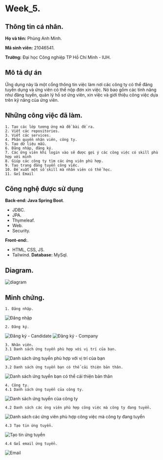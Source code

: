 
# Week_5.

## Thông tin cá nhân.


**Họ và tên:** Phùng Anh Minh.

**Mã sinh viên:** 21046541.

**Trường:**  Đại học Công nghiệp TP Hồ Chí Minh - IUH.
## Mô tả dự án
Ứng dụng này là một cổng thông tin việc làm nơi các công ty có thể đăng tuyển dụng và ứng viên có thể nộp đơn xin việc. Nó bao gồm các tính năng như đăng tuyển, quản lý hồ sơ ứng viên, xin việc và giới thiệu công việc dựa trên kỹ năng của ứng viên.
## Những công việc đã làm.
    1. Tạo các lớp tương ứng mà đề bài đề ra.
    2. Viết các repositories.
    3. Viết các services.
    4. Phân quyền nhân viên, công ty.
    5. Tạo dữ liệu mẫu.
    6. Đăng nhập, đăng ký.
    7. Các ứng viên khi login vào sẽ được gợi ý các công việc có skill phù hợp với mình
    8. Giúp các công ty tìm các ứng viên phù hợp.
    9. Tạo trang đăng tuyển công việc.
    10. Đề xuất một số skill mà nhân viên có thể học.
    11. Gửi Email
## Công nghệ được sử dụng

**Back-end: Java Spring Boot**.
-	JDBC.
-	JPA.
-	Thymeleaf.
-	Web.
-	Security.

**Front-end:**.
- HTML, CSS, JS.
- Tailwind.
**Database:** MySql.

## Diagram.

![diagram](https://raw.githubusercontent.com/What-I-learn-in-school/week_5_WWW/refs/heads/main/Diagram.png)
## Minh chứng.

    1. Đăng nhập.
![Đăng nhập](https://raw.githubusercontent.com/What-I-learn-in-school/week_5_WWW/refs/heads/main/Login.png)

    2. Đăng ký.
![Đăng ký - Candidate](https://raw.githubusercontent.com/What-I-learn-in-school/week_5_WWW/refs/heads/main/Register-Candidate.png)
![Đăng ký - Company](https://raw.githubusercontent.com/What-I-learn-in-school/week_5_WWW/refs/heads/main/Register-Company.png)

    3. Nhân viên.
    3.1 Danh sách ứng tuyển phù hợp với vị trí của bạn.
    
![Danh sách ứng tuyển phù hợp với vị trí của bạn](https://raw.githubusercontent.com/What-I-learn-in-school/week_5_WWW/refs/heads/main/Candidate1.png)

    3.2 Danh sách ứng tuyển bạn có thể cải thiện bản thân. 
    
![Danh sách ứng tuyển bạn có thể cải thiện bản thân](https://raw.githubusercontent.com/What-I-learn-in-school/week_5_WWW/refs/heads/main/Candidate2.png)

    4. Công ty.
    4.1 Danh sách ứng tuyển của công ty.
![Danh sách ứng tuyển của công ty](https://raw.githubusercontent.com/What-I-learn-in-school/week_5_WWW/refs/heads/main/Company.png)

    4.2 Danh sách các ứng viên phù hợp công việc mà công ty đang tuyển.
![Danh sách các ứng viên phù hợp công việc mà công ty đang tuyển](https://raw.githubusercontent.com/What-I-learn-in-school/week_5_WWW/refs/heads/main/Company2.png)

    4.3 Tạo tin ứng tuyển.
![Tạo tin ứng tuyển](https://raw.githubusercontent.com/What-I-learn-in-school/week_5_WWW/refs/heads/main/CompanyCreate.png)

    4.4 Gửi email ứng tuyển.
![Email](https://raw.githubusercontent.com/What-I-learn-in-school/week_5_WWW/refs/heads/main/SendMail.png)
